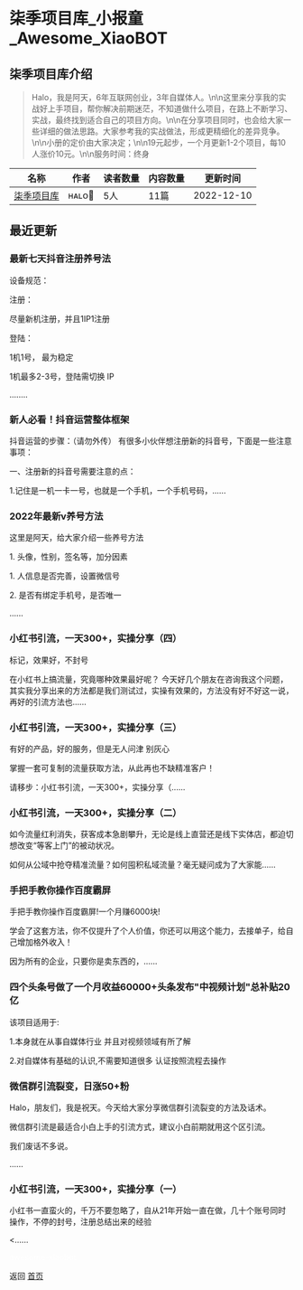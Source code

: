 # 柒季项目库_小报童_Awesome_XiaoBOT

## 柒季项目库介绍
> Halo，我是阿天，6年互联网创业，3年自媒体人。\n\n这里来分享我的实战好上手项目，帮你解决前期迷茫，不知道做什么项目，在路上不断学习、实战，最终找到适合自己的项目方向。\n\n在分享项目同时，也会给大家一些详细的做法思路。大家参考我的实战做法，形成更精细化的差异竞争。\n\n小册的定价由大家决定；\n\n19元起步，一个月更新1-2个项目，每10人涨价10元。\n\n服务时间：终身  
  


|名称|作者|读者数量|内容数量|更新时间|
|---|---|---|---|---|
|[柒季项目库](https://xiaobot.net/p/Halo162?refer=0b133df9-27dc-423b-8101-639049001c13)|ʜᴀʟᴏ🥝|5人|11篇|2022-12-10|

## 最近更新
### 最新七天抖音注册养号法

设备规范：

注册：

尽量新机注册，并且1IP1注册

登陆：

1机1号， 最为稳定

1机最多2-3号，登陆需切换 IP

........

### 新人必看！抖音运营整体框架

抖音运营的步骤：（请勿外传） 有很多小伙伴想注册新的抖音号，下面是一些注意事项：

一、注册新的抖音号需要注意的点：

1.记住是一机一卡一号，也就是一个手机，一个手机号码，......

### 2022年最新v养号方法

这里是阿天，给大家介绍一些养号方法

1\. 头像，性别，签名等，加分因素

1\. 人信息是否完善，设置微信号

2\. 是否有绑定手机号，是否唯一

......

### 小红书引流，一天300+，实操分享（四）

标记，效果好，不封号

在小红书上搞流量，究竟哪种效果最好呢？
今天好几个朋友在咨询我这个问题，其实我分享出来的方法都是我们测试过，实操有效果的，方法没有好不好这一说，再好的引流方法也......

### 小红书引流，一天300+，实操分享（三）

有好的产品，好的服务，但是无人问津 别灰心

掌握一套可复制的流量获取方法，从此再也不缺精准客户！

请移步：小红书引流，一天300+，实操分享（......

### 小红书引流，一天300+，实操分享（二）

如今流量红利消失，获客成本急剧攀升，无论是线上直营还是线下实体店，都迫切想改变“等客上门”的被动状况。

如何从公域中抢夺精准流量？如何囤积私域流量？毫无疑问成为了大家能......

### 手把手教你操作百度霸屏

手把手教你操作百度霸屏!一个月赚6000块!

学会了这套方法，你不仅提升了个人价值，你还可以用这个能力，去接单子，给自己增加格外收入！

因为所有的企业，只要你是卖东西的，......

### 四个头条号做了一个月收益60000+头条发布"中视频计划"总补贴20亿

该项目适用于:

1.本身就在从事自媒体行业 并且对视频领域有所了解

2.对自媒体有基础的认识,不需要知道很多 认证按照流程去操作

### 微信群引流裂变，日涨50+粉

Halo，朋友们，我是祝天。今天给大家分享微信群引流裂变的方法及话术。

微信群引流是最适合小白上手的引流方式，建议小白前期就用这个区引流。

我们废话不多说。

......

### 小红书引流，一天300+，实操分享（一）

小红书一直蛮火的，千万不要忽略了，自从21年开始一直在做，几十个账号同时操作，不停的封号，注册总结出来的经验

<......


<a href="https://github.com/Reno9527/awesome-xiaobot" style="color: white; text-decoration: none;">awesome-xiaobot</a>

返回 [首页](../README.md)

